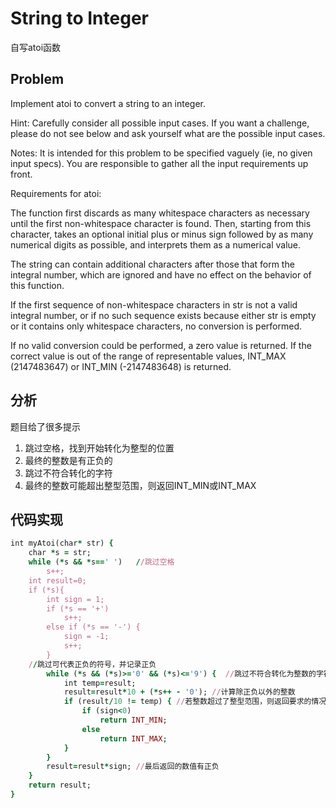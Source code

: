 # String to Integer
自写atoi函数
## Problem
Implement atoi to convert a string to an integer.

Hint: Carefully consider all possible input cases. If you want a challenge, please do not see below and ask yourself what are the possible input cases.

Notes: It is intended for this problem to be specified vaguely (ie, no given input specs). You are responsible to gather all the input requirements up front.

Requirements for atoi:

The function first discards as many whitespace characters as necessary until the first non-whitespace character is found. Then, starting from this character, takes an optional initial plus or minus sign followed by as many numerical digits as possible, and interprets them as a numerical value.

The string can contain additional characters after those that form the integral number, which are ignored and have no effect on the behavior of this function.

If the first sequence of non-whitespace characters in str is not a valid integral number, or if no such sequence exists because either str is empty or it contains only whitespace characters, no conversion is performed.

If no valid conversion could be performed, a zero value is returned. If the correct value is out of the range of representable values, INT_MAX (2147483647) or INT_MIN (-2147483648) is returned.
## 分析
题目给了很多提示
1. 跳过空格，找到开始转化为整型的位置
2. 最终的整数是有正负的
3. 跳过不符合转化的字符
4. 最终的整数可能超出整型范围，则返回INT_MIN或INT_MAX
## 代码实现
```ruby
int myAtoi(char* str) {
    char *s = str;
    while (*s && *s==' ')   //跳过空格
        s++;
    int result=0;
    if (*s){
        int sign = 1;
        if (*s == '+')
            s++;
        else if (*s == '-') {
            sign = -1;
            s++;
        }
    //跳过可代表正负的符号，并记录正负
        while (*s && (*s)>='0' && (*s)<='9') {  //跳过不符合转化为整数的字符
            int temp=result;
            result=result*10 + (*s++ - '0'); //计算除正负以外的整数
            if (result/10 != temp) { //若整数超过了整型范围，则返回要求的情况
                if (sign<0)
                    return INT_MIN;
                else 
                    return INT_MAX;
            }
        }    
        result=result*sign; //最后返回的数值有正负
    }
    return result;
}
```
